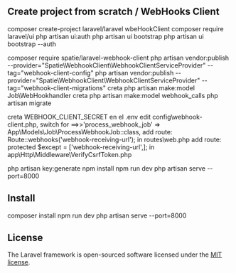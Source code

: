 ## Create project from scratch / WebHooks Client
composer create-project laravel/laravel wbeHookClient
composer require laravel/ui
php artisan ui:auth
php artisan ui bootstrap 
php artisan ui bootstrap --auth

composer require spatie/laravel-webhook-client
php artisan vendor:publish --provider="Spatie\WebhookClient\WebhookClientServiceProvider" --tag="webhook-client-config"
php artisan vendor:publish --provider="Spatie\WebhookClient\WebhookClientServiceProvider" --tag="webhook-client-migrations"
creta php artisan make:model Job\WebHookhandler
creta php artisan make:model webhook_calls
php artisan migrate

creta WEBHOOK_CLIENT_SECRET en el .env
edit config\webhook-client.php, switch for ==>>'process_webhook_job' => App\Models\Job\ProcessWebhookJob::class,
add route: Route::webhooks('webhook-receiving-url'); in routes\web.php
add route: protected $except = ['webhook-receiving-url',]; in app\Http\Middleware\VerifyCsrfToken.php

php artisan key:generate
npm install
npm run dev
php artisan serve --port=8000

## Install 
composer install
npm run dev
php artisan serve --port=8000

## License

The Laravel framework is open-sourced software licensed under the [MIT license](https://opensource.org/licenses/MIT).
